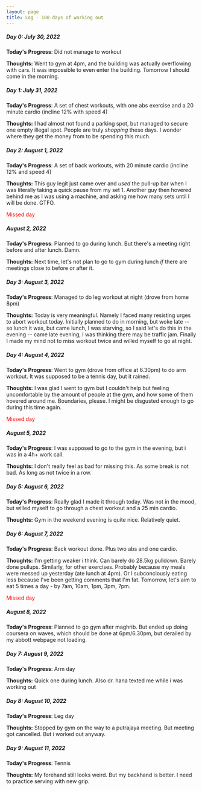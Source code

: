 ```yaml
---
layout: page
title: Log - 100 days of working out
---
```



##### Day 0: July 30, 2022

**Today's Progress**: Did not manage to workout

**Thoughts:** Went to gym at 4pm, and the building was actually overflowing with cars. It was impossible to even enter the building. Tomorrow I should come in the morning.




<div class="divider"></div>

##### Day 1: July 31, 2022

**Today's Progress**: A set of chest workouts, with one abs exercise and a 20 minute cardio (incline 12% with speed 4)

**Thoughts:** I had almost not found a parking spot, but managed to secure one empty illegal spot. People are truly _shopping_ these days. I wonder where they get the money from to be spending this much.


<div class="divider"></div>

##### Day 2: August 1, 2022

**Today's Progress**: A set of back workouts, with 20 minute cardio (incline 12% and speed 4)

**Thoughts:** This guy legit just came over and _used_ the pull-up bar when I was literally taking a quick pause from my set 1. Another guy then hovered behind me as I was using a machine, and asking me how many sets until I will be done. GTFO.


<div class="divider"></div>
<span style=color:red> Missed day</span>

##### August 2, 2022

**Today's Progress**: Planned to go during lunch. But there's a meeting right before and after lunch. Damn.

**Thoughts:** Next time, let's not plan to go to gym during lunch _if_ there are meetings close to before or after it.


<div class="divider"></div>

##### Day 3: August 3, 2022

**Today's Progress**: Managed to do leg workout at night (drove from home 8pm)

**Thoughts:** Today is very meaningful. Namely I faced many resisting urges to abort workout today. Initially planned to do in morning, but woke late -- so lunch it was, but came lunch, I was starving, so I said let's do this in the evening -- came late evening, I was thinking there may be traffic jam. Finally I made my mind not to miss workout twice and willed myself to go at night.


<div class="divider"></div>

##### Day 4: August 4, 2022

**Today's Progress**: Went to gym (drove from office at 6.30pm) to do arm workout. It was supposed to be a tennis day, but it rained.

**Thoughts:** I was glad I went to gym but I couldn't help but feeling uncomfortable by the amount of people at the gym, and how some of them hovered around me. Boundaries, please. I might be disgusted enough to go during this time again.


<div class="divider"></div>

<span style=color:red> Missed day</span>

##### August 5, 2022

**Today's Progress**: I was supposed to go to the gym in the evening, but i was in a 4h+ work call.

**Thoughts:** I don't really feel as bad for missing this. As some break is not bad. As long as not twice in a row.


<div class="divider"></div>

##### Day 5: August 6, 2022

**Today's Progress**: Really glad I made it through today. Was not in the mood, but willed myself to go through a chest workout and a 25 min cardio.

**Thoughts:** Gym in the weekend evening is quite nice. Relatively quiet.


<div class="divider"></div>

##### Day 6: August 7, 2022

**Today's Progress**: Back workout done. Plus two abs and one cardio.

**Thoughts:**  I'm getting weaker i think. Can barely do 28.5kg pulldown. Barely done pullups. Similarly, for other exercises. Probably because my meals were messed up yesterday (ate lunch at 4pm). Or I subconciously eating less because I've been getting comments that I'm fat. Tomorrow, let's aim to eat 5 times a day - by 7am, 10am, 1pm, 3pm, 7pm.


<div class="divider"></div>

<span style=color:red>Missed day</span>

##### August 8, 2022

**Today's Progress**: Planned to go gym after maghrib. But ended up doing coursera on waves, which should be done at 6pm/6.30pm, but derailed by my abbott webpage not loading.


<div class="divider"></div>

##### Day 7: August 9, 2022

**Today's Progress**: Arm day

**Thoughts:**  Quick one during lunch. Also dr. hana texted me while i was working out


<div class="divider"></div>

##### Day 8: August 10, 2022

**Today's Progress**: Leg day

**Thoughts:**  Stopped by gym on the way to a putrajaya meeting. But meeting got cancelled. But i worked out anyway.


<div class="divider"></div>

##### Day 9: August 11, 2022

**Today's Progress**: Tennis

**Thoughts:**  My forehand still looks weird. But my backhand is better. I need to practice serving with new grip.


<div class="divider"></div>






